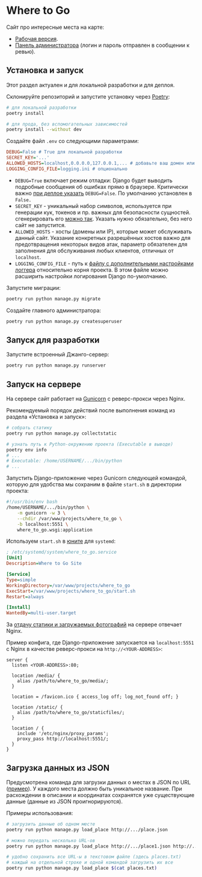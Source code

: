 # Where to Go
Сайт про интересные места на карте:

- [Рабочая версия](http://v1131340.hosted-by-vdsina.ru:5001).
- [Панель администратора](http://v1131340.hosted-by-vdsina.ru:5001/admin) (логин и пароль отправлен в сообщении к ревью).

## Установка и запуск
Этот раздел актуален и для локальной разработки и для деплоя.

Склонируйте репозиторий и запустите установку через [Poetry](https://python-poetry.org):

```sh
# для локальной разработки
poetry install

# для прода, без вспомогательных зависимостей
poetry install --without dev
```

Создайте файл `.env` со следующими параметрами:

```ini
DEBUG=False # True для локальной разработки
SECRET_KEY='...'
ALLOWED_HOSTS=localhost,0.0.0.0,127.0.0.1,... # добавьте ваш домен или IP
LOGGING_CONFIG_FILE=logging.ini # опционально
```

- `DEBUG=True` включает режим отладки: Django будет выводить подробные сообщения об ошибках прямо в браузере. Критически важно [при деплое указать](https://docs.djangoproject.com/en/4.2/ref/settings/#std:setting-DEBUG) `DEBUG=False`. По умолчанию установлен в `False.`
- `SECRET_KEY` - уникальный набор символов, используется при генерации кук, токенов и пр. важных для безопасности сущностей. сгенерировать его [можно так](https://stackoverflow.com/a/57678930). Указать нужно обязательно, без него сайт не запустится.
- `ALLOWED_HOSTS` - хосты (домены или IP), которые может обслуживать данный сайт. Указание конкретных разрешённых хостов важно для предотвращения некоторых видов атак, параметр обязателен для заполнения для обслуживания любых клиентов, отличных от `localhost`.
- `LOGGING_CONFIG_FILE` - путь к [файлу с дополнительными настройками логгера](https://docs.python.org/3/library/logging.config.html#logging.config.fileConfig) относительно корня проекта. В этом файле можно расширить настройки логирования Django по-умолчанию.

Запустите миграции:

```sh
poetry run python manage.py migrate
```

Создайте главного администратора:

```sh
poetry run python manage.py createsuperuser
```

## Запуск для разработки
Запустите встроенный Джанго-сервер:

```sh
poetry run python manage.py runserver
```

## Запуск на сервере
На сервере сайт работает на [Gunicorn](https://gunicorn.org) с реверс-прокси через Nginx.

Рекомендуемый порядок действий после выполнения команд из раздела «Установка и запуск»:

```sh
# собрать статику
poetry run python manage.py collectstatic

# узнать путь к Python-окружению проекта (Executable в выводе)
poetry env info
# ...
# Executable: /home/USERNAME/.../bin/python
# ...
```

Запустить Django-приложение через Gunicorn следующей командой, которую для удобства мы сохраним в файле `start.sh` в директории проекта:

```sh
#!/usr/bin/env bash
/home/USERNAME/.../bin/python \
    -m gunicorn -w 3 \
    --chdir /var/www/projects/where_to_go \
    -b localhost:5551 \
    where_to_go.wsgi:application
```

Используем `start.sh` в [юните](https://dvmn.org/encyclopedia/deploy/systemd/) для `systemd`:

```ini
; /etc/systemd/system/where_to_go.service
[Unit]
Description=Where to Go Site

[Service]
Type=simple
WorkingDirectory=/var/www/projects/where_to_go
ExecStart=/var/www/projects/where_to_go/start.sh
Restart=always

[Install]
WantedBy=multi-user.target
```

За [отдачу статики и загружаемых фотографий](https://dvmn.org/encyclopedia/web-server/deploy-django-nginx-gunicorn/) на сервере отвечает Nginx.

Пример конфига, где Django-приложение запускается на `localhost:5551` с Nginx в качестве реверс-прокси на `http://<YOUR-ADDRESS>`:

```nginx
server {
  listen <YOUR-ADDRESS>:80;

  location /media/ {
    alias /path/to/where_to_go/media/;
  }

  location = /favicon.ico { access_log off; log_not_found off; }

  location /static/ {
    alias /path/to/where_to_go/staticfiles/;
  }

  location / {
    include '/etc/nginx/proxy_params';
    proxy_pass http://localhost:5551/;
  }
}
```

## Загрузка данных из JSON
Предусмотрена команда для загрузки данных о местах в JSON по URL ([пример](https://github.com/devmanorg/where-to-go-places/blob/master/places/Водопад%20Радужный.json)). У каждого места должно быть уникальное название. При расхождении в описании и координатах сохранятся уже существующие данные (данные из JSON проигнорируются).

Примеры использования:

```sh
# загрузить данные об одном месте
poetry run python manage.py load_place http://.../place.json

# можно передать несколько URL-ов
poetry run python manage.py load_place http://.../place1.json http://.../place1.json

# удобно сохранить все URL-ы в текстовом файле (здесь places.txt)
# каждый на отдельной строке и одной командой загрузить их все
poetry run python manage.py load_place $(cat places.txt)
```
